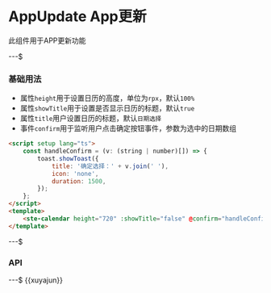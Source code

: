 # AppUpdate App更新

此组件用于APP更新功能

---$

### 基础用法

- 属性`height`用于设置日历的高度，单位为`rpx`，默认`100%`
- 属性`showTitle`用于设置是否显示日历的标题，默认`true`
- 属性`title`用户设置日历的标题，默认`日期选择`
- 事件`confirm`用于监听用户点击确定按钮事件，参数为选中的日期数组

```html
<script setup lang="ts">
    const handleConfirm = (v: (string | number)[]) => {
        toast.showToast({
            title: '确定选择：' + v.join(' '),
            icon: 'none',
            duration: 1500,
        });
    };
</script>
<template>
    <ste-calendar height="720" :showTitle="false" @confirm="handleConfirm" />
</template>
```

---$

### API

<!-- props -->

---$
{{xuyajun}}
